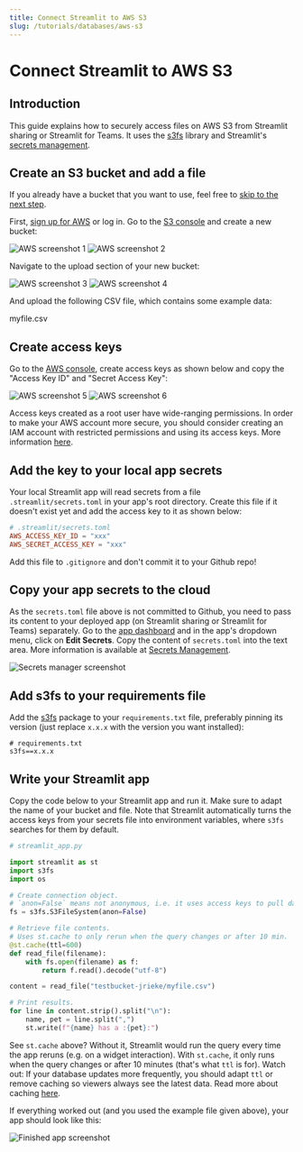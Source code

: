 ```yaml
---
title: Connect Streamlit to AWS S3
slug: /tutorials/databases/aws-s3
---
```


# Connect Streamlit to AWS S3

## Introduction

This guide explains how to securely access files on AWS S3 from Streamlit sharing or Streamlit for Teams. It uses the [s3fs](https://github.com/dask/s3fs) library and Streamlit's [secrets management](../deploy_streamlit_app.html#secrets-management).

## Create an S3 bucket and add a file

<Note>

If you already have a bucket that you want to use, feel free
to [skip to the next step](aws_s3.html#create-access-keys).

</Note>

First, [sign up for AWS](https://aws.amazon.com/) or log in. Go to the [S3 console](https://s3.console.aws.amazon.com/s3/home) and create a new bucket:

<Flex>
<Image alt="AWS screenshot 1" src="/images/databases/aws-1.png" />
<Image alt="AWS screenshot 2" src="/images/databases/aws-2.png" />
</Flex>

Navigate to the upload section of your new bucket:

<Flex>
<Image alt="AWS screenshot 3" src="/images/databases/aws-3.png" />
<Image alt="AWS screenshot 4" src="/images/databases/aws-4.png" />
</Flex>

And upload the following CSV file, which contains some example data:

<Download href="images/databases/myfile.csv">myfile.csv</Download>

## Create access keys

Go to the [AWS console](https://console.aws.amazon.com/), create access keys as shown below and copy the "Access Key ID" and "Secret Access Key":

<Flex>
<Image alt="AWS screenshot 5" src="/images/databases/aws-5.png" />
<Image alt="AWS screenshot 6" src="/images/databases/aws-6.png" />
</Flex>

<Tip>

Access keys created as a root user have wide-ranging permissions. In order to make your AWS account
more secure, you should consider creating an IAM account with restricted permissions and using its
access keys. More information [here](https://docs.aws.amazon.com/general/latest/gr/aws-sec-cred-types.html).

</Tip>

## Add the key to your local app secrets

Your local Streamlit app will read secrets from a file `.streamlit/secrets.toml` in your app's root directory. Create this file if it doesn't exist yet and add the access key to it as shown below:

```toml
# .streamlit/secrets.toml
AWS_ACCESS_KEY_ID = "xxx"
AWS_SECRET_ACCESS_KEY = "xxx"
```

<Important>

Add this file to `.gitignore` and don't commit it to your Github repo!

</Important>

## Copy your app secrets to the cloud

As the `secrets.toml` file above is not committed to Github, you need to pass its content to your deployed app (on Streamlit sharing or Streamlit for Teams) separately. Go to the [app dashboard](https://share.streamlit.io/) and in the app's dropdown menu, click on **Edit Secrets**. Copy the content of `secrets.toml` into the text area. More information is available at [Secrets Management](../deploy_streamlit_app.html#secrets-management).

![Secrets manager screenshot](/images/databases/edit-secrets.png)

## Add s3fs to your requirements file

Add the [s3fs](https://github.com/dask/s3fs) package to your `requirements.txt` file, preferably pinning its version (just replace `x.x.x` with the version you want installed):

```
# requirements.txt
s3fs==x.x.x
```

## Write your Streamlit app

Copy the code below to your Streamlit app and run it. Make sure to adapt the name of your bucket and file. Note that Streamlit automatically turns the access keys from your secrets file into environment variables, where `s3fs` searches for them by default.

```python
# streamlit_app.py

import streamlit as st
import s3fs
import os

# Create connection object.
# `anon=False` means not anonymous, i.e. it uses access keys to pull data.
fs = s3fs.S3FileSystem(anon=False)

# Retrieve file contents.
# Uses st.cache to only rerun when the query changes or after 10 min.
@st.cache(ttl=600)
def read_file(filename):
    with fs.open(filename) as f:
        return f.read().decode("utf-8")

content = read_file("testbucket-jrieke/myfile.csv")

# Print results.
for line in content.strip().split("\n"):
    name, pet = line.split(",")
    st.write(f"{name} has a :{pet}:")
```

See `st.cache` above? Without it, Streamlit would run the query every time the app reruns (e.g. on a widget interaction). With `st.cache`, it only runs when the query changes or after 10 minutes (that's what `ttl` is for). Watch out: If your database updates more frequently, you should adapt `ttl` or remove caching so viewers always see the latest data. Read more about caching [here](../caching.md).

If everything worked out (and you used the example file given above), your app should look like this:

![Finished app screenshot](/images/databases/streamlit-app.png)

